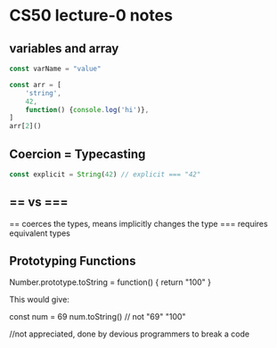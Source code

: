 # CS50 lecture-0 notes
## variables and array
```js
const varName = "value"

const arr = [
	'string',
	42,
	function() {console.log('hi')},
]
arr[2]()
```

## Coercion = Typecasting
```js
const explicit = String(42) // explicit === "42"
```

## == vs ===
== coerces the types, means implicitly changes the type
=== requires equivalent types

## Prototyping Functions
Number.prototype.toString = function() {
return "100"
}

This would give:

const num = 69
num.toString()
// not "69"
"100"

//not appreciated, done by devious programmers to break a code
